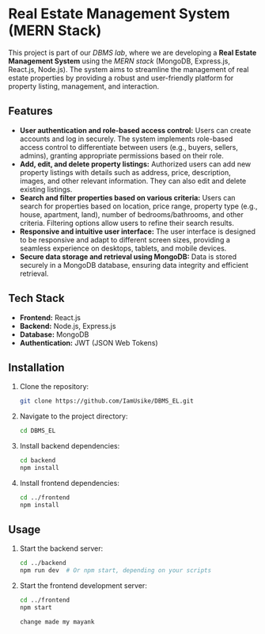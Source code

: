 # Real Estate Management System (MERN Stack)

This project is part of our *DBMS lab*, where we are developing a **Real Estate Management System** using the *MERN stack* (MongoDB, Express.js, React.js, Node.js). The system aims to streamline the management of real estate properties by providing a robust and user-friendly platform for property listing, management, and interaction.

## Features

*   **User authentication and role-based access control:** Users can create accounts and log in securely. The system implements role-based access control to differentiate between users (e.g., buyers, sellers, admins), granting appropriate permissions based on their role.
*   **Add, edit, and delete property listings:** Authorized users can add new property listings with details such as address, price, description, images, and other relevant information. They can also edit and delete existing listings.
*   **Search and filter properties based on various criteria:** Users can search for properties based on location, price range, property type (e.g., house, apartment, land), number of bedrooms/bathrooms, and other criteria. Filtering options allow users to refine their search results.
*   **Responsive and intuitive user interface:** The user interface is designed to be responsive and adapt to different screen sizes, providing a seamless experience on desktops, tablets, and mobile devices.
*   **Secure data storage and retrieval using MongoDB:** Data is stored securely in a MongoDB database, ensuring data integrity and efficient retrieval.

## Tech Stack

*   **Frontend:** React.js
*   **Backend:** Node.js, Express.js
*   **Database:** MongoDB
*   **Authentication:** JWT (JSON Web Tokens)

## Installation

1.  Clone the repository:
    ```bash
    git clone https://github.com/IamUsike/DBMS_EL.git
    ```
2.  Navigate to the project directory:
    ```bash
    cd DBMS_EL
    ```
3.  Install backend dependencies:
    ```bash
    cd backend
    npm install
    ```
4.  Install frontend dependencies:
    ```bash
    cd ../frontend
    npm install
    ```

## Usage

1.  Start the backend server:
    ```bash
    cd ../backend
    npm run dev  # Or npm start, depending on your scripts
    ```
2.  Start the frontend development server:
    ```bash
    cd ../frontend
    npm start
    ```

    `change made my mayank`

